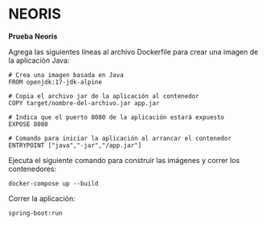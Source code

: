 # NEORIS
**Prueba Neoris**

Agrega las siguientes líneas al archivo Dockerfile para crear una imagen de la aplicación Java:

```
# Crea una imagen basada en Java
FROM openjdk:17-jdk-alpine

# Copia el archivo jar de la aplicación al contenedor
COPY target/nombre-del-archivo.jar app.jar

# Indica que el puerto 8080 de la aplicación estará expuesto
EXPOSE 8080

# Comando para iniciar la aplicación al arrancar el contenedor
ENTRYPOINT ["java","-jar","/app.jar"]
```

Ejecuta el siguiente comando para construir las imágenes y correr los contenedores:

```
docker-compose up --build
```

Correr la aplicación:

```
spring-boot:run
```
